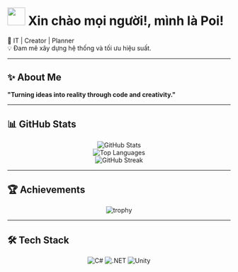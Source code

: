 # <img src="https://media.giphy.com/media/hvRJCLFzcasrR4ia7z/giphy.gif" width="40"> Xin chào mọi người!, mình là Poi!  

🚀 IT | Creator | Planner  
💡 Đam mê xây dựng hệ thống và tối ưu hiệu suất.  

---

## ✨ About Me  
**"Turning ideas into reality through code and creativity."**

---

## 📊 GitHub Stats  
<div align="center">

![GitHub Stats](https://github-readme-stats.vercel.app/api?username=Kpoi148&show_icons=true&theme=radical)  
![Top Languages](https://github-readme-stats.vercel.app/api/top-langs/?username=Kpoi148&layout=compact&theme=radical)  
![GitHub Streak](https://streak-stats.demolab.com?user=Kpoi148&theme=radical)  

</div>

---

## 🏆 Achievements  
<div align="center">

![trophy](https://github-profile-trophy.vercel.app/?username=Kpoi148&theme=onedark)

</div>

---

## 🛠️ Tech Stack  
<div align="center">

![C#](https://img.shields.io/badge/C%23-239120?style=for-the-badge&logo=c-sharp&logoColor=white)
![.NET](https://img.shields.io/badge/.NET-512BD4?style=for-the-badge&logo=dotnet&logoColor=white)
![Unity](https://img.shields.io/badge/Unity-100000?style=for-the-badge&logo=unity&logoColor=white)

</div>
